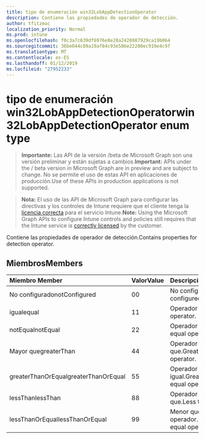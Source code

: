 ```yaml
---
title: tipo de enumeración win32LobAppDetectionOperator
description: Contiene las propiedades de operador de detección.
author: tfitzmac
localization_priority: Normal
ms.prod: intune
ms.openlocfilehash: f0c3a7c639df6976e8e28a2426987929ca19b064
ms.sourcegitcommit: 36be044c89a19af84c93e586e22200ec919e4c9f
ms.translationtype: MT
ms.contentlocale: es-ES
ms.lasthandoff: 01/12/2019
ms.locfileid: "27952233"
---
```

# <a name="win32lobappdetectionoperator-enum-type"></a><span data-ttu-id="f635e-103">tipo de enumeración win32LobAppDetectionOperator</span><span class="sxs-lookup"><span data-stu-id="f635e-103">win32LobAppDetectionOperator enum type</span></span>

> <span data-ttu-id="f635e-104">**Importante:** Las API de la versión /beta de Microsoft Graph son una versión preliminar y están sujetas a cambios.</span><span class="sxs-lookup"><span data-stu-id="f635e-104">**Important:** APIs under the / beta version in Microsoft Graph are in preview and are subject to change.</span></span> <span data-ttu-id="f635e-105">No se permite el uso de estas API en aplicaciones de producción.</span><span class="sxs-lookup"><span data-stu-id="f635e-105">Use of these APIs in production applications is not supported.</span></span>

> <span data-ttu-id="f635e-106">**Nota:** El uso de las API de Microsoft Graph para configurar las directivas y los controles de Intune requiere que el cliente tenga la [licencia correcta](https://go.microsoft.com/fwlink/?linkid=839381) para el servicio Intune.</span><span class="sxs-lookup"><span data-stu-id="f635e-106">**Note:** Using the Microsoft Graph APIs to configure Intune controls and policies still requires that the Intune service is [correctly licensed](https://go.microsoft.com/fwlink/?linkid=839381) by the customer.</span></span>

<span data-ttu-id="f635e-107">Contiene las propiedades de operador de detección.</span><span class="sxs-lookup"><span data-stu-id="f635e-107">Contains properties for detection operator.</span></span>
## <a name="members"></a><span data-ttu-id="f635e-108">Miembros</span><span class="sxs-lookup"><span data-stu-id="f635e-108">Members</span></span>
|<span data-ttu-id="f635e-109">Miembro	</span><span class="sxs-lookup"><span data-stu-id="f635e-109">Member</span></span>|<span data-ttu-id="f635e-110">Valor</span><span class="sxs-lookup"><span data-stu-id="f635e-110">Value</span></span>|<span data-ttu-id="f635e-111">Descripción</span><span class="sxs-lookup"><span data-stu-id="f635e-111">Description</span></span>|
|:---|:---|:---|
|<span data-ttu-id="f635e-112">No configurado</span><span class="sxs-lookup"><span data-stu-id="f635e-112">notConfigured</span></span>|<span data-ttu-id="f635e-113">0</span><span class="sxs-lookup"><span data-stu-id="f635e-113">0</span></span>|<span data-ttu-id="f635e-114">No configurado.</span><span class="sxs-lookup"><span data-stu-id="f635e-114">Not configured.</span></span>|
|<span data-ttu-id="f635e-115">igual</span><span class="sxs-lookup"><span data-stu-id="f635e-115">equal</span></span>|<span data-ttu-id="f635e-116">1</span><span class="sxs-lookup"><span data-stu-id="f635e-116">1</span></span>|<span data-ttu-id="f635e-117">Operador igual.</span><span class="sxs-lookup"><span data-stu-id="f635e-117">Equal operator.</span></span>|
|<span data-ttu-id="f635e-118">notEqual</span><span class="sxs-lookup"><span data-stu-id="f635e-118">notEqual</span></span>|<span data-ttu-id="f635e-119">2</span><span class="sxs-lookup"><span data-stu-id="f635e-119">2</span></span>|<span data-ttu-id="f635e-120">Operador no igual.</span><span class="sxs-lookup"><span data-stu-id="f635e-120">Not equal operator.</span></span>|
|<span data-ttu-id="f635e-121">Mayor que</span><span class="sxs-lookup"><span data-stu-id="f635e-121">greaterThan</span></span>|<span data-ttu-id="f635e-122">4</span><span class="sxs-lookup"><span data-stu-id="f635e-122">4</span></span>|<span data-ttu-id="f635e-123">Operador mayor que.</span><span class="sxs-lookup"><span data-stu-id="f635e-123">Greater than operator.</span></span>|
|<span data-ttu-id="f635e-124">greaterThanOrEqual</span><span class="sxs-lookup"><span data-stu-id="f635e-124">greaterThanOrEqual</span></span>|<span data-ttu-id="f635e-125">5</span><span class="sxs-lookup"><span data-stu-id="f635e-125">5</span></span>|<span data-ttu-id="f635e-126">Operador mayor o igual.</span><span class="sxs-lookup"><span data-stu-id="f635e-126">Greater than or equal operator.</span></span>|
|<span data-ttu-id="f635e-127">lessThan</span><span class="sxs-lookup"><span data-stu-id="f635e-127">lessThan</span></span>|<span data-ttu-id="f635e-128">8</span><span class="sxs-lookup"><span data-stu-id="f635e-128">8</span></span>|<span data-ttu-id="f635e-129">Operador menor que.</span><span class="sxs-lookup"><span data-stu-id="f635e-129">Less than operator.</span></span>|
|<span data-ttu-id="f635e-130">lessThanOrEqual</span><span class="sxs-lookup"><span data-stu-id="f635e-130">lessThanOrEqual</span></span>|<span data-ttu-id="f635e-131">9</span><span class="sxs-lookup"><span data-stu-id="f635e-131">9</span></span>|<span data-ttu-id="f635e-132">Menor que o igual operador.</span><span class="sxs-lookup"><span data-stu-id="f635e-132">Less than or equal operator.</span></span>|





